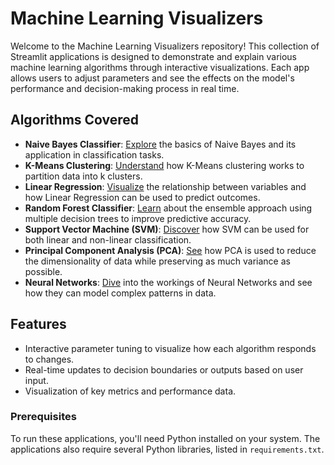 # Machine Learning Visualizers

Welcome to the Machine Learning Visualizers repository! This collection of Streamlit applications is designed to demonstrate and explain various machine learning algorithms through interactive visualizations. Each app allows users to adjust parameters and see the effects on the model's performance and decision-making process in real time.

## Algorithms Covered

- **Naive Bayes Classifier**: [Explore](https://machine-learning-visualizers-bayes.streamlit.app/) the basics of Naive Bayes and its application in classification tasks.
- **K-Means Clustering**: [Understand](https://machine-learning-kmeans.streamlit.app/) how K-Means clustering works to partition data into k clusters.
- **Linear Regression**: [Visualize](https://machine-learning-visualizers-linear-regression.streamlit.app/) the relationship between variables and how Linear Regression can be used to predict outcomes.
- **Random Forest Classifier**: [Learn](https://machine-learning-visualizers-random-forest.streamlit.app/) about the ensemble approach using multiple decision trees to improve predictive accuracy.
- **Support Vector Machine (SVM)**: [Discover](https://machine-learning-visualizers-svm.streamlit.app/) how SVM can be used for both linear and non-linear classification.
- **Principal Component Analysis (PCA)**: [See](https://machine-learning-visualizers-pca.streamlit.app/) how PCA is used to reduce the dimensionality of data while preserving as much variance as possible.
- **Neural Networks**: [Dive](https://machine-learning-visualizers-neural.streamlit.app/) into the workings of Neural Networks and see how they can model complex patterns in data.

## Features

- Interactive parameter tuning to visualize how each algorithm responds to changes.
- Real-time updates to decision boundaries or outputs based on user input.
- Visualization of key metrics and performance data.

### Prerequisites

To run these applications, you'll need Python installed on your system. The applications also require several Python libraries, listed in `requirements.txt`.
